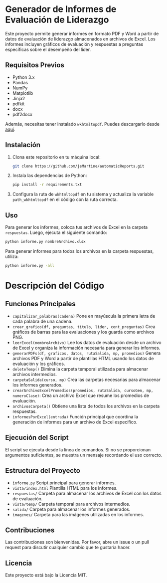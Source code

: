 # Generador de Informes de Evaluación de Liderazgo

Este proyecto permite generar informes en formato PDF y Word a partir de datos de evaluación de liderazgo almacenados en archivos de Excel. Los informes incluyen gráficos de evaluación y respuestas a preguntas específicas sobre el desempeño del líder.

## Requisitos Previos

- Python 3.x
- Pandas
- NumPy
- Matplotlib
- Jinja2
- pdfkit
- docx
- pdf2docx

Además, necesitas tener instalado `wkhtmltopdf`. Puedes descargarlo desde [aquí](https://wkhtmltopdf.org/downloads.html).

## Instalación

1. Clona este repositorio en tu máquina local:
    ```bash
    git clone https://github.com/jeMartine/automaticReports.git
    ```

2. Instala las dependencias de Python:
    ```bash
    pip install -r requirements.txt
    ```

3. Configura la ruta de `wkhtmltopdf` en tu sistema y actualiza la variable `path_wkhtmltopdf` en el código con la ruta correcta.

## Uso

Para generar los informes, coloca tus archivos de Excel en la carpeta `respuestas`. Luego, ejecuta el siguiente comando:

```bash
python informe.py nombreArchivo.xlsx
```

Para generar informes para todos los archivos en la carpeta respuestas, utiliza:

```bash
python informe.py -all
```

# Descripción del Código
## Funciones Principales

- `capitalizar_palabras(cadena)` Pone en mayúscula la primera letra de cada palabra de una cadena.
- `crear_grafico(df, preguntas, titulo, lider, cont_preguntas)` Crea gráficos de barras para las evaluaciones y los guarda como archivos PNG.
- `leerExcel(nombreArchivo)` Lee los datos de evaluación desde un archivo de Excel y organiza la información necesaria para generar los informes.
- `generarPDFs(df, graficos, datos, rutaSalida, mp, promedios)` Genera archivos PDF y Word a partir de plantillas HTML usando los datos de evaluación y los gráficos.
- `deleteTemp()` Elimina la carpeta temporal utilizada para almacenar archivos intermedios.
- `carpetaSalida(curso, mp)` Crea las carpetas necesarias para almacenar los informes generados.
- `crearArchivoExcelPromedios(promedios, rutaSalida, cursoGen, mp, numeroClase)`: Crea un archivo Excel que resume los promedios de evaluación.
- `archivosCarpeta()` Obtiene una lista de todos los archivos en la carpeta respuestas.
- `informesPorExcel(entrada)` Función principal que coordina la generación de informes para un archivo de Excel específico.

## Ejecución del Script
El script se ejecuta desde la línea de comandos. Si no se proporcionan argumentos suficientes, se muestra un mensaje recordando el uso correcto.

## Estructura del Proyecto
- `informe.py` Script principal para generar informes.
- `vista/index.html` Plantilla HTML para los informes.
- `respuestas/` Carpeta para almacenar los archivos de Excel con los datos de evaluación.
- `vista/temp/` Carpeta temporal para archivos intermedios.
- `salida/` Carpeta para almacenar los informes generados.
- `imagenes/` Carpeta para las imágenes utilizadas en los informes.

## Contribuciones
Las contribuciones son bienvenidas. Por favor, abre un issue o un pull request para discutir cualquier cambio que te gustaría hacer.

## Licencia
Este proyecto está bajo la Licencia MIT.
